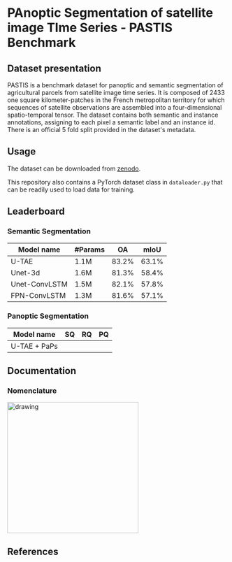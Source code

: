 # PAnoptic Segmentation of satellite image TIme Series - PASTIS Benchmark


## Dataset presentation
PASTIS is a benchmark dataset for panoptic and semantic segmentation of agricultural parcels from 
satellite image time series. It is composed of 2433 one square kilometer-patches in the French metropolitan territory for which sequences 
of satellite observations are assembled into a four-dimensional spatio-temporal tensor. 
The dataset contains both semantic and instance annotations, assigning to each pixel a semantic label and an instance id.
There is an official 5 fold split provided in the dataset's metadata.
## Usage 
The dataset can be downloaded from [zenodo]().

This repository also contains a PyTorch dataset class in `dataloader.py` that can be readily used to load data for training.

## Leaderboard

### Semantic Segmentation
| Model name         | #Params| OA  |  mIoU |
| ------------------ |---- |---- | ---|
| U-TAE   |   1.1M|  83.2%    | 63.1%|
| Unet-3d   | 1.6M|    81.3%    |  58.4%|
| Unet-ConvLSTM |1.5M  |     82.1%    |  57.8%|
| FPN-ConvLSTM  | 1.3M|    81.6%   |  57.1%|



### Panoptic Segmentation
| Model name         | SQ  | RQ | PQ|
| ------------------ |--- | --- |--- |
| U-TAE + PaPs       | | |   |


## Documentation
### Nomenclature
<img src="images/Nomenclature.jp2" alt="drawing" width="300"/>

## References